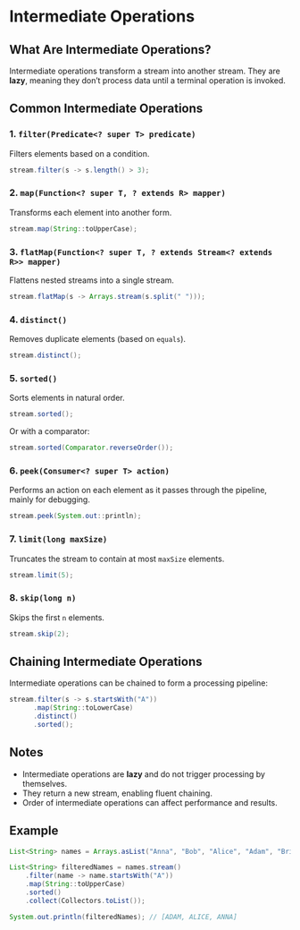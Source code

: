 # Intermediate Operations

## What Are Intermediate Operations?

Intermediate operations transform a stream into another stream. They are **lazy**, meaning they don’t process data until a terminal operation is invoked.

## Common Intermediate Operations

### 1. `filter(Predicate<? super T> predicate)`

Filters elements based on a condition.

```java
stream.filter(s -> s.length() > 3);
```

### 2. `map(Function<? super T, ? extends R> mapper)`

Transforms each element into another form.

```java
stream.map(String::toUpperCase);
```

### 3. `flatMap(Function<? super T, ? extends Stream<? extends R>> mapper)`

Flattens nested streams into a single stream.

```java
stream.flatMap(s -> Arrays.stream(s.split(" ")));
```

### 4. `distinct()`

Removes duplicate elements (based on `equals`).

```java
stream.distinct();
```

### 5. `sorted()`

Sorts elements in natural order.

```java
stream.sorted();
```

Or with a comparator:

```java
stream.sorted(Comparator.reverseOrder());
```

### 6. `peek(Consumer<? super T> action)`

Performs an action on each element as it passes through the pipeline, mainly for debugging.

```java
stream.peek(System.out::println);
```

### 7. `limit(long maxSize)`

Truncates the stream to contain at most `maxSize` elements.

```java
stream.limit(5);
```

### 8. `skip(long n)`

Skips the first `n` elements.

```java
stream.skip(2);
```

## Chaining Intermediate Operations

Intermediate operations can be chained to form a processing pipeline:

```java
stream.filter(s -> s.startsWith("A"))
      .map(String::toLowerCase)
      .distinct()
      .sorted();
```

## Notes

- Intermediate operations are **lazy** and do not trigger processing by themselves.
- They return a new stream, enabling fluent chaining.
- Order of intermediate operations can affect performance and results.

## Example

```java
List<String> names = Arrays.asList("Anna", "Bob", "Alice", "Adam", "Brian");

List<String> filteredNames = names.stream()
    .filter(name -> name.startsWith("A"))
    .map(String::toUpperCase)
    .sorted()
    .collect(Collectors.toList());

System.out.println(filteredNames); // [ADAM, ALICE, ANNA]
```
